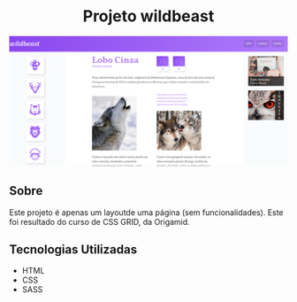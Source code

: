 <h1 style="text-align: center;">Projeto wildbeast </h1>
<img src="./assets/img/projetopng" alt="" style="align-items: center;">

## Sobre

Este projeto é apenas um layoutde uma página (sem funcionalidades). Este foi resultado do curso de CSS GRID, da Origamid.

## Tecnologias Utilizadas

- HTML
- CSS
- SASS
